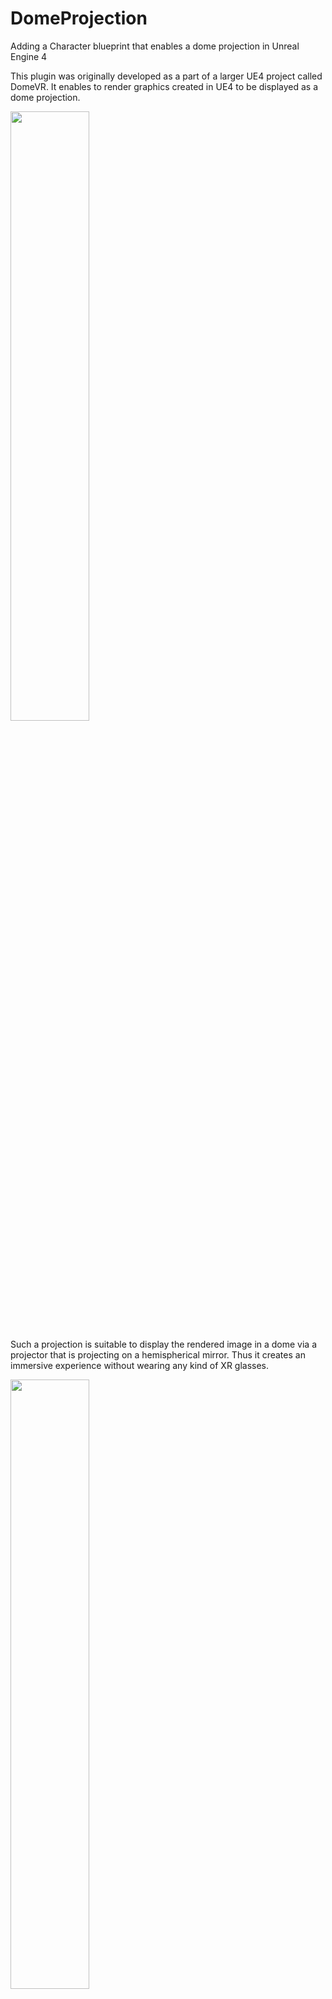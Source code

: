 # DomeProjection
Adding a Character blueprint that enables a dome projection in Unreal Engine 4

This plugin was originally developed as a part of a larger UE4 project called DomeVR. It enables to render graphics created in UE4 to be displayed as a dome projection.

<img src="https://user-images.githubusercontent.com/89643686/156333961-b0e31d52-c2f8-4093-9369-ee438dae598e.png" width=50% height=50%>

Such a projection is suitable to display the rendered image in a dome via a projector that is projecting on a hemispherical mirror. Thus it creates an immersive experience without wearing any kind of XR glasses.  

<img src="https://user-images.githubusercontent.com/89643686/156337394-db0663fe-2118-4e0e-a954-24ddfe37ab63.jpg" width=50% height=50%>

While the dome projection was implemented differently by using a streamed level for the rendering pipeline, it is here integrated in a Character blueprint completely. This allows for much easier use of the dome projection in arbitrary UE4 projects. All it takes to activate the dome projection is to use the DomeBaseCharacter (or any derived character class) as the players pawn. The dome projection is completely implemented inside the blueprint code of the DomeBaseCharacter and the referenced render targets and materials. Therefore it is content only and should be usable at least in all UE4 versions >=4.24. 

The used method for implementing the dome projection and necessary meshes for distorting the images for the projection is based on similar method introduced by Paul Bourke for Unity: http://paulbourke.net/dome/UnityiDome/

For the fisheye projection the five camera method for generating a fisheye projection with a wider FOV (up to 240 degree) was used (http://paulbourke.net/dome/unity3d/)

The final distortion of the fisheye projection is specific to the setup and needs to be calibrated by exchanging the used mesh with a calibrated mesh that can be generated using Paul Bourkes Meshmapper application: http://paulbourke.net/dome/meshmapper/

# How to use

1. Copy the plugin in the Plugins folder at the root of your UE4 project. 
2. Open your project and activate the plugin. 
3. Use the DomeBaseCharacter (or any derived Character class) as Default Pawn in your GameMode.
4. Run your game

Following input actions already exist in the DomeBaseCharacter and can be set for basic movement capabilites in the DefaultInput.ini as follows

+AxisMappings=(AxisName="MoveForward",Scale=1.000000,Key=W)

+AxisMappings=(AxisName="MoveForward",Scale=-1.000000,Key=S)

+AxisMappings=(AxisName="MoveRight",Scale=-1.000000,Key=A)

+AxisMappings=(AxisName="MoveRight",Scale=1.000000,Key=D)

+AxisMappings=(AxisName="Turn",Scale=1.000000,Key=Right)

+AxisMappings=(AxisName="Turn",Scale=-1.000000,Key=Left)

# Drawbacks

- Occlusion culling should be turned off, since it can lead to flickering issues
- 
